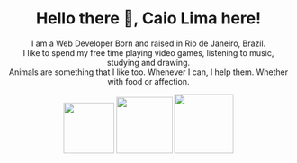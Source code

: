 <h1 align="center">Hello there 👋, Caio Lima here!</h1>

<p align="center">I am a Web Developer Born and raised in Rio de Janeiro, Brazil.<br>
I like to spend my free time playing video games, listening to music, studying and drawing.<br>
Animals are something that I like too. Whenever I can, I help them. Whether with food or affection.</p>



<p align="center">
  <a href="https://www.linkedin.com/in/caiovieiralima/"><img src="https://img.shields.io/badge/LinkedIn-0077B5?style=for-the-badge&logo=linkedin&logoColor=white" width="90"></a>     <a href="https://www.instagram.com/caiolimaart/"><img src="https://img.shields.io/badge/Instagram-E4405F?style=for-the-badge&logo=instagram&logoColor=white" width="100"></a> 
  <a src="https://www.deviantart.com/caiolimaart"><img src="https://img.shields.io/badge/DeviantArt-05CC47?style=for-the-badge&logo=DeviantArt&logoColor=white" width="105"></a></p>

<!--
**CaioLima96/CaioLima96** is a ✨ _special_ ✨ repository because its `README.md` (this file) appears on your GitHub profile.

Here are some ideas to get you started:

- 🔭 I’m currently working on ...
- 🌱 I’m currently learning ...
- 👯 I’m looking to collaborate on ...
- 🤔 I’m looking for help with ...
- 💬 Ask me about ...
- 📫 How to reach me: ...
- 😄 Pronouns: ...
- ⚡ Fun fact: ...
-->
